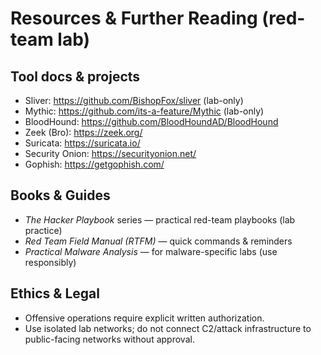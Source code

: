 # Resources & Further Reading (red-team lab)

## Tool docs & projects
- Sliver: https://github.com/BishopFox/sliver  (lab-only)
- Mythic: https://github.com/its-a-feature/Mythic (lab-only)
- BloodHound: https://github.com/BloodHoundAD/BloodHound
- Zeek (Bro): https://zeek.org/
- Suricata: https://suricata.io/
- Security Onion: https://securityonion.net/
- Gophish: https://getgophish.com/

## Books & Guides
- *The Hacker Playbook* series — practical red-team playbooks (lab practice)
- *Red Team Field Manual (RTFM)* — quick commands & reminders
- *Practical Malware Analysis* — for malware-specific labs (use responsibly)

## Ethics & Legal
- Offensive operations require explicit written authorization.
- Use isolated lab networks; do not connect C2/attack infrastructure to public-facing networks without approval.
